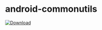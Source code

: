 # android-commonutils

[ ![Download](https://api.bintray.com/packages/andreapetreti/maven/androidcommonutils/images/download.svg) ](https://bintray.com/andreapetreti/maven/androidcommonutils/_latestVersion)
